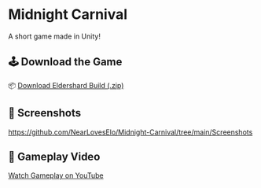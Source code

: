 # Midnight Carnival

A short game made in Unity!

## 🕹️ Download the Game

📦 [Download Eldershard Build (.zip)]( )

## 📸 Screenshots

https://github.com/NearLovesElo/Midnight-Carnival/tree/main/Screenshots

## 🎥 Gameplay Video

[Watch Gameplay on YouTube](https://youtube.com/your-video-link)
